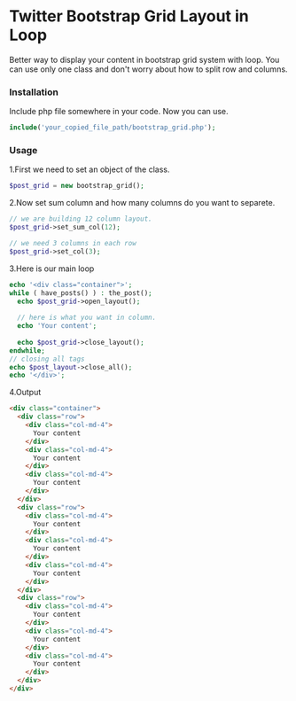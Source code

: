 # Twitter Bootstrap Grid Layout in Loop
Better way to display your content in bootstrap grid system with loop. You can use only one class and don't worry about how to split row and columns.

### Installation
Include php file somewhere in your code. Now you can use.
```php
include('your_copied_file_path/bootstrap_grid.php');
```

### Usage
1.First we need to set an object of the class.
```php
$post_grid = new bootstrap_grid();
```
2.Now set sum column and how many columns do you want to separete.
```php
// we are building 12 column layout.
$post_grid->set_sum_col(12);

// we need 3 columns in each row
$post_grid->set_col(3);
```

3.Here is our main loop
```php
echo '<div class="container">';
while ( have_posts() ) : the_post();
  echo $post_grid->open_layout();
  
  // here is what you want in column.
  echo 'Your content';
  
  echo $post_grid->close_layout();
endwhile;
// closing all tags
echo $post_layout->close_all();
echo '</div>';
```

4.Output
```html
<div class="container">
  <div class="row">
    <div class="col-md-4">
      Your content
    </div>
    <div class="col-md-4">
      Your content
    </div>
    <div class="col-md-4">
      Your content
    </div>
  </div>
  <div class="row">
    <div class="col-md-4">
      Your content
    </div>
    <div class="col-md-4">
      Your content
    </div>
    <div class="col-md-4">
      Your content
    </div>
  </div>
  <div class="row">
    <div class="col-md-4">
      Your content
    </div>
    <div class="col-md-4">
      Your content
    </div>
    <div class="col-md-4">
      Your content
    </div>
  </div>
</div>
```
